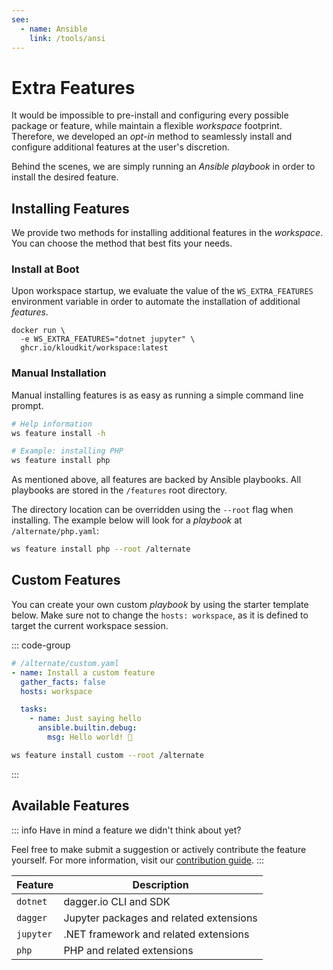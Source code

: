 ```yaml
---
see:
  - name: Ansible
    link: /tools/ansi
---
```


# Extra Features

It would be impossible to pre-install and configuring every possible package or feature,
while maintain a flexible *workspace* footprint.
Therefore, we developed an *opt-in* method to seamlessly install and configure additional
features at the user's discretion.

Behind the scenes, we are simply running an *Ansible playbook* in order to install the
desired feature.

## Installing Features

We provide two methods for installing additional features in the *workspace*.
You can choose the method that best fits your needs.

### Install at Boot

Upon workspace startup, we evaluate the value of the `WS_EXTRA_FEATURES` environment
variable in order to automate the installation of additional *features*.

```sh{2}
docker run \
  -e WS_EXTRA_FEATURES="dotnet jupyter" \
  ghcr.io/kloudkit/workspace:latest
```

### Manual Installation

Manual installing features is as easy as running a simple command line prompt.

```sh
# Help information
ws feature install -h

# Example: installing PHP
ws feature install php
```

As mentioned above, all features are backed by Ansible playbooks.
All playbooks are stored in the `/features` root directory.

The directory location can be overridden using the `--root` flag when installing.
The example below will look for a *playbook* at `/alternate/php.yaml`:

```sh
ws feature install php --root /alternate
```

## Custom Features

You can create your own custom *playbook* by using the starter template below.
Make sure not to change the `hosts: workspace`, as it is defined to target the current
workspace session.

::: code-group

```yaml [playbook]
# /alternate/custom.yaml
- name: Install a custom feature
  gather_facts: false
  hosts: workspace

  tasks:
    - name: Just saying hello
      ansible.builtin.debug:
        msg: Hello world! 👋
```

```sh [install]
ws feature install custom --root /alternate
```

:::

## Available Features

::: info
Have in mind a feature we didn't think about yet?

Feel free to make submit a suggestion or actively contribute the feature yourself.
For more information, visit our [contribution guide](/contribute/).
:::

| Feature   | Description                             |
| --------- | --------------------------------------- |
| `dotnet`  | dagger.io CLI and SDK                   |
| `dagger`  | Jupyter packages and related extensions |
| `jupyter` | .NET framework and related extensions   |
| `php`     | PHP and related extensions              |
